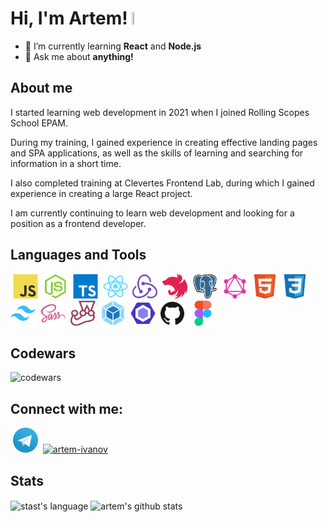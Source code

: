 # Hi, I'm Artem!&nbsp;<img src="https://media.giphy.com/media/hvRJCLFzcasrR4ia7z/giphy.gif" width="5%" height="5%">

- 🌱 I’m currently learning **React** and **Node.js**
- 💬 Ask me about **anything!**

## About me

I started learning web development in 2021 when I joined Rolling Scopes School EPAM.

During my training, I gained experience in creating effective landing pages and SPA applications, as well as the skills of learning and searching for information in a short time.

I also completed training at Clevertes Frontend Lab, during which I gained experience in creating a large React project.

I am currently continuing to learn web development and looking for a position as a frontend developer.

## Languages and Tools
&nbsp;<img  src="https://raw.githubusercontent.com/devicons/devicon/1119b9f84c0290e0f0b38982099a2bd027a48bf1/icons/javascript/javascript-original.svg" alt="JavaScript" width="40" height="40"/>
&nbsp;<img  src="https://raw.githubusercontent.com/devicons/devicon/1119b9f84c0290e0f0b38982099a2bd027a48bf1/icons/nodejs/nodejs-original.svg" alt="NodeJs" width="40" height="40"/>
&nbsp;<img  src="https://raw.githubusercontent.com/devicons/devicon/1119b9f84c0290e0f0b38982099a2bd027a48bf1/icons/typescript/typescript-original.svg" alt="TypeScript" width="40" height="40"/>
&nbsp;<img  src="https://raw.githubusercontent.com/devicons/devicon/1119b9f84c0290e0f0b38982099a2bd027a48bf1/icons/react/react-original.svg" alt="React" width="40" height="40"/>
&nbsp;<img  src="https://raw.githubusercontent.com/devicons/devicon/1119b9f84c0290e0f0b38982099a2bd027a48bf1/icons/redux/redux-original.svg" alt="Redux" width="40" height="40"/>
&nbsp;<img  src="https://raw.githubusercontent.com/devicons/devicon/1119b9f84c0290e0f0b38982099a2bd027a48bf1/icons/nestjs/nestjs-plain.svg" alt="NestJs" width="40" height="40"/>
&nbsp;<img  src="https://raw.githubusercontent.com/devicons/devicon/1119b9f84c0290e0f0b38982099a2bd027a48bf1/icons/postgresql/postgresql-original.svg" alt="PostgreSQL" width="40" height="40"/>
&nbsp;<img  src="https://raw.githubusercontent.com/devicons/devicon/1119b9f84c0290e0f0b38982099a2bd027a48bf1/icons/graphql/graphql-plain.svg" alt="GraphQL" width="40" height="40"/>
&nbsp;<img  src="https://raw.githubusercontent.com/devicons/devicon/1119b9f84c0290e0f0b38982099a2bd027a48bf1/icons/html5/html5-original.svg" alt="HTML5" width="40" height="40"/>
&nbsp;<img  src="https://raw.githubusercontent.com/devicons/devicon/1119b9f84c0290e0f0b38982099a2bd027a48bf1/icons/css3/css3-original.svg" alt="CSS3" width="40" height="40"/>
&nbsp;<img  src="https://raw.githubusercontent.com/devicons/devicon/1119b9f84c0290e0f0b38982099a2bd027a48bf1/icons/tailwindcss/tailwindcss-plain.svg" alt="Tailwind" width="40" height="40"/>
&nbsp;<img  src="https://raw.githubusercontent.com/devicons/devicon/1119b9f84c0290e0f0b38982099a2bd027a48bf1/icons/sass/sass-original.svg" alt="SCSS" width="40" height="40"/>
&nbsp;<img  src="https://raw.githubusercontent.com/devicons/devicon/1119b9f84c0290e0f0b38982099a2bd027a48bf1/icons/jest/jest-plain.svg" alt="Jest" width="40" height="40"/>
&nbsp;<img  src="https://raw.githubusercontent.com/devicons/devicon/1119b9f84c0290e0f0b38982099a2bd027a48bf1/icons/webpack/webpack-original.svg" alt="Webpack 5" width="40" height="40"/>
 &nbsp;<img  src="https://raw.githubusercontent.com/devicons/devicon/1119b9f84c0290e0f0b38982099a2bd027a48bf1/icons/eslint/eslint-original.svg" alt="ESlint" width="40" height="40"/>
&nbsp;<img  src="https://raw.githubusercontent.com/devicons/devicon/1119b9f84c0290e0f0b38982099a2bd027a48bf1/icons/github/github-original.svg" alt="GIT" width="40" height="40"/>
&nbsp;<img  src="https://raw.githubusercontent.com/devicons/devicon/1119b9f84c0290e0f0b38982099a2bd027a48bf1/icons/figma/figma-original.svg" alt="Figma" width="40" height="40"/>

## Codewars

![codewars](https://www.codewars.com/users/Arterixs/badges/large)

## Connect with me:
&nbsp;<a href="https://t.me/arteminder" target="blank"><img height="40" src="https://raw.githubusercontent.com/github/explore/93d8a67084f94b2a444e510199a6e7622e5b09a3/topics/telegram/telegram.png" alt="Telegram"></a>
&nbsp;<a href="https://www.linkedin.com/in/artem-ivanov-49ba35255/" target="blank"><img src="https://raw.githubusercontent.com/rahuldkjain/github-profile-readme-generator/master/src/images/icons/Social/linked-in-alt.svg" alt="artem-ivanov" height="30" width="40" style="max-width: 100%;"></a>

## Stats
<img align="center" src="https://github-readme-stats.vercel.app/api/top-langs/?username=Arterixs&layout=compact" alt="stast's language" />   <img align="center" src="https://github-readme-stats.vercel.app/api?username=Arterixs&show_icons=true&theme=transparent" alt="artem's github stats" />
